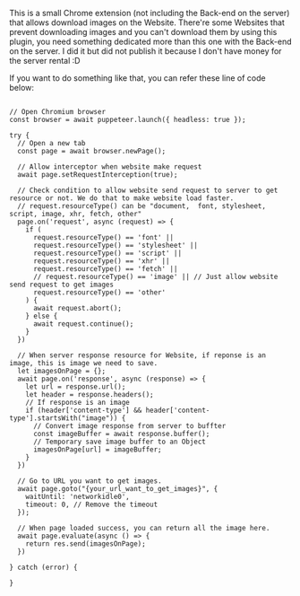 This is a small Chrome extension (not including the Back-end on the server) that allows download images on the Website. There're some Websites that prevent downloading images and you can't download them by using this plugin, you need something dedicated more than this one with the Back-end on the server. I did it but did not publish it because I don't have money for the server rental :D

If you want to do something like that, you can refer these line of code below:

```

// Open Chromium browser
const browser = await puppeteer.launch({ headless: true });

try {
  // Open a new tab
  const page = await browser.newPage();

  // Allow interceptor when website make request 
  await page.setRequestInterception(true);

  // Check condition to allow website send request to server to get resource or not. We do that to make website load faster.
  // request.resourceType() can be "document,  font, stylesheet, script, image, xhr, fetch, other"
  page.on('request', async (request) => {
    if (
      request.resourceType() == 'font' ||
      request.resourceType() == 'stylesheet' ||
      request.resourceType() == 'script' ||
      request.resourceType() == 'xhr' ||
      request.resourceType() == 'fetch' ||
      // request.resourceType() == 'image' || // Just allow website send request to get images
      request.resourceType() == 'other'
    ) {
      await request.abort();
    } else {
      await request.continue();
    }
  })

  // When server response resource for Website, if reponse is an image, this is image we need to save.
  let imagesOnPage = {};
  await page.on('response', async (response) => {
    let url = response.url();
    let header = response.headers();
    // If response is an image
    if (header['content-type'] && header['content-type'].startsWith("image")) {
      // Convert image response from server to buffter
      const imageBuffer = await response.buffer();
      // Temporary save image buffer to an Object
      imagesOnPage[url] = imageBuffer;
    }
  })

  // Go to URL you want to get images.
  await page.goto("{your_url_want_to_get_images}", {
    waitUntil: 'networkidle0',
    timeout: 0, // Remove the timeout
  });

  // When page loaded success, you can return all the image here.
  await page.evaluate(async () => {
    return res.send(imagesOnPage);
  })

} catch (error) {

}

```